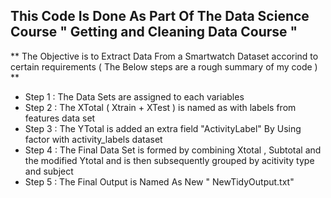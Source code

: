 ## This Code Is Done As Part Of The Data Science Course " Getting and Cleaning Data Course "

** The Objective is to Extract Data From a Smartwatch Dataset accorind to certain requirements ( The Below steps are a rough summary of my code ) **

- Step 1 :  The Data Sets are assigned to each variables 
- Step 2 :  The XTotal ( Xtrain + XTest ) is named as with labels from features data set
- Step 3 : The YTotal is added an extra field "ActivityLabel" By Using factor with activity_labels dataset 
- Step 4 : The Final Data Set is formed by combining Xtotal , Subtotal and the modified Ytotal and is then subsequently grouped by acitivity type and subject
- Step 5 : The Final Output is Named As New " NewTidyOutput.txt"


